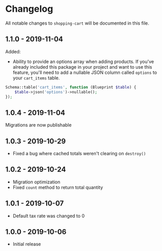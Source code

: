 # Changelog

All notable changes to `shopping-cart` will be documented in this file.

## 1.1.0 - 2019-11-04

Added:
- Ability to provide an options array when adding products. If you've already included this package in your project and want to use this feature, you'll need to add a nullable JSON column called `options` to your `cart_items` table.
```php
Schema::table('cart_items', function (Blueprint $table) {
    $table->json('options')->nullable();
});
```

## 1.0.4 - 2019-11-04

Migrations are now publishable

## 1.0.3 - 2019-10-29

- Fixed a bug where cached totals weren't clearing on `destroy()`

## 1.0.2 - 2019-10-24

- Migration optimization
- Fixed `count` method to return total quantity

## 1.0.1 - 2019-10-07

- Default tax rate was changed to 0

## 1.0.0 - 2019-10-06

- Initial release
